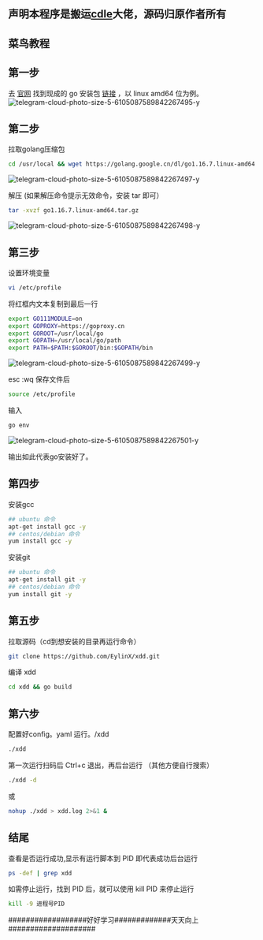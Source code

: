 ## 声明本程序是搬运[cdle](https://github.com/cdle/xdd)大佬，源码归原作者所有

## 菜鸟教程

## 第一步
去 [官网](https://golang.google.cn/dl/) 找到现成的 go 安装包 [链接](https://golang.google.cn/dl/go1.16.7.linux-amd64.tar.gz) ，以 linux amd64 位为例。
![telegram-cloud-photo-size-5-6105087589842267495-y](https://user-images.githubusercontent.com/85423779/130250420-26915bed-c705-4113-8a24-431656f07191.jpg)

## 第二步
拉取golang压缩包
```bash
cd /usr/local && wget https://golang.google.cn/dl/go1.16.7.linux-amd64.tar.gz -O go1.16.7.linux-amd64.tar.gz
```
![telegram-cloud-photo-size-5-6105087589842267497-y](https://user-images.githubusercontent.com/85423779/130250401-2668e075-31bd-4581-81c7-1c4d150f6e9f.jpg)

解压 (如果解压命令提示无效命令，安装 tar 即可）
```bash
tar -xvzf go1.16.7.linux-amd64.tar.gz
```
![telegram-cloud-photo-size-5-6105087589842267498-y](https://user-images.githubusercontent.com/85423779/130250361-2d3a56de-6769-47cf-b25e-a41038cf7794.jpg)

## 第三步
设置环境变量 
```bash
vi /etc/profile
```
将红框内文本复制到最后一行
```bash
export GO111MODULE=on
export GOPROXY=https://goproxy.cn
export GOROOT=/usr/local/go
export GOPATH=/usr/local/go/path
export PATH=$PATH:$GOROOT/bin:$GOPATH/bin
```
![telegram-cloud-photo-size-5-6105087589842267499-y](https://user-images.githubusercontent.com/85423779/130249981-57cc9867-acc1-433d-945c-31481416e77c.jpg)

esc :wq 保存文件后
```bash
source /etc/profile
```

输入 
```bash
go env 
```
![telegram-cloud-photo-size-5-6105087589842267501-y](https://user-images.githubusercontent.com/85423779/130249887-5a471d01-a73f-46e8-aead-8e4a02ed2877.jpg)

输出如此代表go安装好了。

## 第四步
安装gcc
```bash
## ubuntu 命令
apt-get install gcc -y
## centos/debian 命令
yum install gcc -y
```
安装git
```bash
## ubuntu 命令
apt-get install git -y
## centos/debian 命令
yum install git -y
```

## 第五步
拉取源码（cd到想安装的目录再运行命令）

```bash
git clone https://github.com/EylinX/xdd.git
```
编译 xdd
```bash
cd xdd && go build
```

## 第六步
配置好config。yaml 运行。/xdd
```bash
./xdd
```
第一次运行扫码后 Ctrl+c 退出，再后台运行 （其他方便自行搜索）
```bash
./xdd -d
```
或
```bash
nohup ./xdd > xdd.log 2>&1 &
```
## 结尾
查看是否运行成功,显示有运行脚本到 PID 即代表成功后台运行
```bash
ps -def | grep xdd
```
如需停止运行，找到 PID 后，就可以使用 kill PID 来停止运行
```bash
kill -9 进程号PID
```
##################好好学习#############天天向上####################
